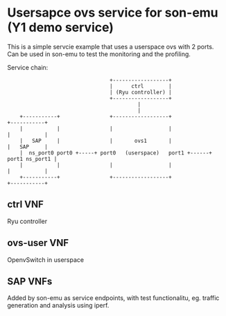 # Usersapce ovs service for son-emu (Y1 demo service)

This is a simple servcie example that uses a userspace ovs with 2 ports.
Can be used in son-emu to test the monitoring and the profiling.

Service chain: 

```
                                 +------------------+
                                 |      ctrl        |
                                 | (Ryu controller) |
                                 +------------------+
                                          |
                                          |
    +-----------+                +------------------+                 +-----------+
    |           |                |                  |                 |           |
    |   SAP     |                |       ovs1       |                 |   SAP     |
    |  ns_port0 port0 +-----+ port0   (userspace)   port1 +------+ port1 ns_port1 |
    |           |                |                  |                 |           |
    +-----------+                +------------------+                 +-----------+

```

## ctrl VNF

Ryu controller

## ovs-user VNF

OpenvSwitch in userspace

## SAP VNFs

Added by son-emu as service endpoints, with test functionalitu, eg. traffic generation and analysis using iperf.




